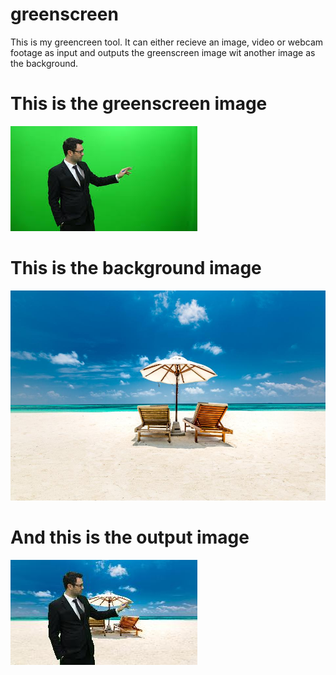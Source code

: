 # greenscreen

This is my greencreen tool.
It can either recieve an image, video or webcam footage as input and outputs the greenscreen image wit another image as the background.





# This is the greenscreen image
![Alt text](person.jpg?raw=true "Title")





# This is the background image
![Alt text](beach.jpg?raw=true "Title")





# And this is the output image
![Alt text](output.jpg?raw=true "Title")
